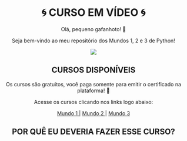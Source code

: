 <h1 align="center">🌀 CURSO EM VÍDEO 🌀</h1>
<p align="center">Olá, pequeno gafanhoto! 🦗 </p>
<p align="center">Seja bem-vindo ao meu repositório dos Mundos 1, 2 e 3 de Python!</p>
<p align="center"> 
  <img src="https://media.giphy.com/media/qycX5IhwgIXSw/giphy.gif">
</p>

<h2 align="center">CURSOS DISPONÍVEIS</h2>
<p align="center">Os cursos são gratuitos, você paga somente para emitir o certificado na plataforma! 🌝</p>
<p align="center">Acesse os cursos clicando nos links logo abaixo: </p>
<p align="center">
  <a href="https://www.cursoemvideo.com/course/python-3-mundo-1/"> Mundo 1 </a> |
  <a href="https://www.cursoemvideo.com/course/python-3-mundo-2/"> Mundo 2 </a> |
  <a href="https://www.cursoemvideo.com/course/python-3-mundo-3/"> Mundo 3 </a>
</p>

<h2 align="center">POR QUÊ EU DEVERIA FAZER ESSE CURSO?</h2>
